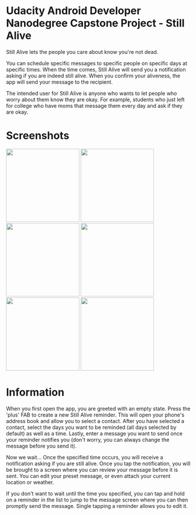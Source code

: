 # Udacity Android Developer Nanodegree Capstone Project - Still Alive
Still Alive lets the people you care about know you're not dead.

You can schedule specific messages to specific people on specific days at specific times. When the time comes, Still Alive will send you a notification asking if you are indeed still alive. When you confirm your aliveness, the app will send your message to the recipient.

The intended user for Still Alive is anyone who wants to let people who worry about them know they are okay. For example, students who just left for college who have moms that message them every day and ask if they are okay.

# Screenshots
<img src="https://cloud.githubusercontent.com/assets/2003684/13929423/525bdd6e-ef57-11e5-936f-d2f1387e5488.png" width="200"/>
<img src="https://cloud.githubusercontent.com/assets/2003684/13929424/5271a414-ef57-11e5-8fee-1ab08c784da5.png" width="200"/>
<img src="https://cloud.githubusercontent.com/assets/2003684/13929425/52769b04-ef57-11e5-999b-24d10cd8420f.png" width="200"/>
<img src="https://cloud.githubusercontent.com/assets/2003684/13929428/527c0a6c-ef57-11e5-81f0-2eed15db28b8.png" width="200"/>
<img src="https://cloud.githubusercontent.com/assets/2003684/13929427/527b5144-ef57-11e5-83cc-096d6552bf64.png" width="200"/>
<img src="https://cloud.githubusercontent.com/assets/2003684/13929426/527acc92-ef57-11e5-91c1-a8f6ea30faf1.png" width="200"/>

# Information

When you first open the app, you are greeted with an empty state. Press the 'plus' FAB to create a new Still Alive reminder. This will open your phone's address book and allow you to select a contact.
After you have selected a contact, select the days you want to be reminded (all days selected by default) as well as a time. Lastly, enter a message you want to send once your reminder notifies you (don't worry, you can always change the message before you send it).

Now we wait... Once the specified time occurs, you will receive a notification asking if you are still alive. Once you tap the notification, you will be brought to a screen where you can review your message before it is sent. You can edit your preset message, or even attach your current location or weather.

If you don't want to wait until the time you specified, you can tap and hold on a reminder in the list to jump to the message screen where you can then promptly send the message. Single tapping a reminder allows you to edit it.
